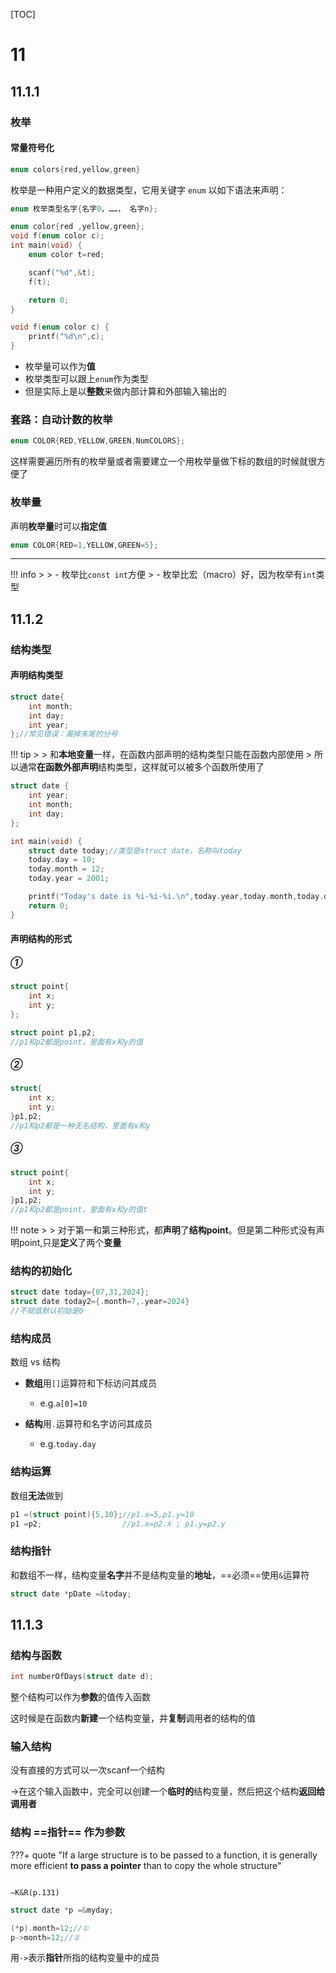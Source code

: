 [TOC]

# 11

## 11.1.1

### 枚举

#### 常量符号化

```c++
enum colors{red,yellow,green}
```

枚举是一种用户定义的数据类型，它用关键字 `enum` 以如下语法来声明：

```c++
enum 枚举类型名字{名字0，……， 名字n};
```

```c++
enum color{red ,yellow,green};
void f(enum color c);
int main(void) {
    enum color t=red;

    scanf("%d",&t);
    f(t);

    return 0;
}

void f(enum color c) {
    printf("%d\n",c);
}
```

- 枚举量可以作为**值**
- 枚举类型可以跟上`enum`作为类型
- 但是实际上是以**整数**来做内部计算和外部输入输出的

### 套路：自动计数的枚举

```c++
enum COLOR{RED,YELLOW,GREEN,NumCOLORS};
```

这样需要遍历所有的枚举量或者需要建立一个用枚举量做下标的数组的时候就很方便了

### 枚举量

声明**枚举量**时可以**指定值**

```c++
enum COLOR{RED=1,YELLOW,GREEN=5};
```

------

!!! info
    >
    > - 枚举比`const int`方便
    >   - 枚举比宏（macro）好，因为枚举有`int`类型

## 11.1.2

### 结构类型

#### 声明结构类型

```c
struct date{
	int month;
	int day;
	int year;
};//常见错误：漏掉末尾的分号
```

!!! tip
    >
    > 和**本地变量**一样，在函数内部声明的结构类型只能在函数内部使用
    > 所以通常**在函数外部声明**结构类型，这样就可以被多个函数所使用了

```c++
struct date {
    int year;
    int month;
    int day;
};

int main(void) {
    struct date today;//类型是struct date，名称叫today
    today.day = 10;
    today.month = 12;
    today.year = 2001;

    printf("Today's date is %i-%i-%i.\n",today.year,today.month,today.day);
    return 0;
}
```

#### 声明结构的形式

##### ①

```c
struct point{
	int x;
	int y;
};

struct point p1,p2;
//p1和p2都是point，里面有x和y的值
```

##### ②

```c
struct{
	int x;
	int y;
}p1,p2;
//p1和p2都是一种无名结构，里面有x和y
```

##### ③

```c
struct point{
	int x;
	int y;
}p1,p2;
//p1和p2都是point，里面有x和y的值t
```

!!! note
    >
    > 对于第一和第三种形式，都**声明**了**结构point**。但是第二种形式没有声明point,只是**定义**了两个**变量**

### 结构的初始化

```c
struct date today={07,31,2024};
struct date today2={.month=7,.year=2024}
//不赋值默认初始是0
```

### 结构成员

数组 vs 结构

- **数组**用`[]`运算符和下标访问其成员
  - e.g.`a[0]=10`

- **结构**用`.`运算符和名字访问其成员
  - e.g.`today.day`

### 结构运算

数组**无法**做到

```c
p1 =(struct point){5,10};//p1.x=5,p1.y=10
p1 =p2;                  //p1.x=p2.x ; p1.y=p2.y
```

### 结构指针

和数组不一样，结构变量**名字**并不是结构变量的**地址**，==必须==使用`&`运算符

```c
struct date *pDate =&today;
```

## 11.1.3

### 结构与函数

```c
int numberOfDays(struct date d);
```

整个结构可以作为**参数**的值传入函数

这时候是在函数内**新建**一个结构变量，并**复制**调用者的结构的值

### 输入结构

没有直接的方式可以一次scanf一个结构

→在这个输入函数中，完全可以创建一个**临时的**结构变量，然后把这个结构**返回给调用者**

### 结构 ==指针== 作为参数
???+ quote
    "If a large structure is to be passed to a function, it is generally more efficient **to pass a pointer** than to copy the whole structure"

    ​																						–K&R(p.131)

```c
struct date *p =&myday;

(*p).month=12;//①
p->month=12;//②
```

用`->`表示**指针**所指的结构变量中的成员
